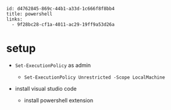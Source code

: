 ```
id: d4762845-869c-44b1-a33d-1c666f8f8bb4
title: powershell
links:
  - 9f28bc28-cf1a-4011-ac29-19ff9a53d26a
```

# setup

* `Set-ExecutionPolicy` as admin
  * `Set-ExecutionPolicy Unrestricted -Scope LocalMachine`

* install visual studio code
  * install powershell extension

